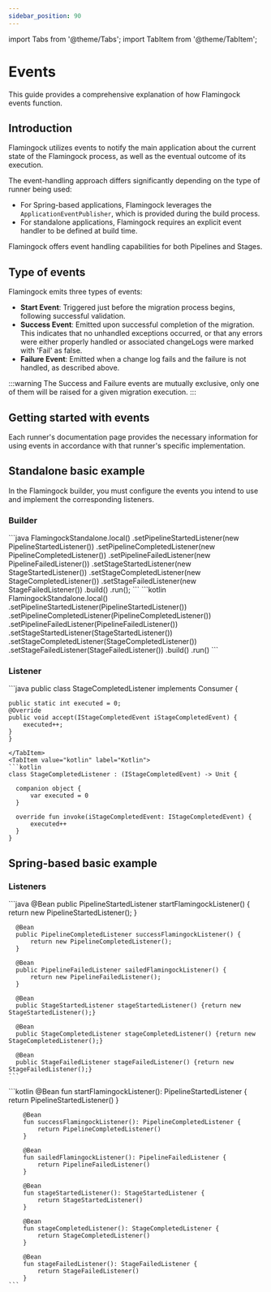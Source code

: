 ```yaml
---
sidebar_position: 90
---
```


import Tabs from '@theme/Tabs';
import TabItem from '@theme/TabItem';

# Events

This guide provides a comprehensive explanation of how Flamingock events function.

## Introduction

Flamingock utilizes events to notify the main application about the current state of the Flamingock process, as well as the eventual outcome of its execution.

The event-handling approach differs significantly depending on the type of runner being used:

- For Spring-based applications, Flamingock leverages the ```ApplicationEventPublisher```, which is provided during the build process.
- For standalone applications, Flamingock requires an explicit event handler to be defined at build time.

Flamingock offers event handling capabilities for both Pipelines and Stages.

## Type of events

Flamingock emits three types of events:

- **Start Event**: Triggered just before the migration process begins, following successful validation.
- **Success Event**: Emitted upon successful completion of the migration. This indicates that no unhandled exceptions occurred, or that any errors were either properly handled or associated changeLogs were marked with 'Fail' as false.
- **Failure Event**: Emitted when a change log fails and the failure is not handled, as described above.

:::warning
The Success and Failure events are mutually exclusive, only one of them will be raised for a given migration execution.
:::

## Getting started with events

Each runner's documentation page provides the necessary information for using events in accordance with that runner's specific implementation.

## Standalone basic example

In the Flamingock builder, you must configure the events you intend to use and implement the corresponding listeners.

### Builder

<Tabs groupId="languages">
  <TabItem value="java" label="Java" default>
  ```java
      FlamingockStandalone.local()
          .setPipelineStartedListener(new PipelineStartedListener())
          .setPipelineCompletedListener(new PipelineCompletedListener())
          .setPipelineFailedListener(new PipelineFailedListener())
          .setStageStartedListener(new StageStartedListener())
          .setStageCompletedListener(new StageCompletedListener())
          .setStageFailedListener(new StageFailedListener())
          .build()
          .run();
  ```
  </TabItem>
  <TabItem value="kotlin" label="Kotlin">
  ```kotlin
      FlamingockStandalone.local()
          .setPipelineStartedListener(PipelineStartedListener())
          .setPipelineCompletedListener(PipelineCompletedListener())
          .setPipelineFailedListener(PipelineFailedListener())
          .setStageStartedListener(StageStartedListener())
          .setStageCompletedListener(StageCompletedListener())
          .setStageFailedListener(StageFailedListener())
          .build()
          .run()
  ```
  </TabItem>
</Tabs>
  
### Listener

<Tabs groupId="languages">
  <TabItem value="java" label="Java" default>
  ```java
    public class StageCompletedListener implements Consumer<IStageCompletedEvent> {

    public static int executed = 0;
    @Override
    public void accept(IStageCompletedEvent iStageCompletedEvent) {
        executed++;
    }
    }
  ```
  </TabItem>
  <TabItem value="kotlin" label="Kotlin">
  ```kotlin
class StageCompletedListener : (IStageCompletedEvent) -> Unit {

    companion object {
        var executed = 0
    }

    override fun invoke(iStageCompletedEvent: IStageCompletedEvent) {
        executed++
    }
}
  ```
  </TabItem>
</Tabs>

## Spring-based basic example

### Listeners

<Tabs groupId="languages">
  <TabItem value="java" label="Java" default>
    ```java
      @Bean
      public PipelineStartedListener startFlamingockListener() {
          return new PipelineStartedListener();
      }

      @Bean
      public PipelineCompletedListener successFlamingockListener() {
          return new PipelineCompletedListener();
      }

      @Bean
      public PipelineFailedListener sailedFlamingockListener() {
          return new PipelineFailedListener();
      }

      @Bean
      public StageStartedListener stageStartedListener() {return new StageStartedListener();}

      @Bean
      public StageCompletedListener stageCompletedListener() {return new StageCompletedListener();}

      @Bean
      public StageFailedListener stageFailedListener() {return new StageFailedListener();}
    ```
  </TabItem>
  <TabItem value="kotlin" label="Kotlin" default>
    ```kotlin
        @Bean
        fun startFlamingockListener(): PipelineStartedListener {
            return PipelineStartedListener()
        }

        @Bean
        fun successFlamingockListener(): PipelineCompletedListener {
            return PipelineCompletedListener()
        }

        @Bean
        fun sailedFlamingockListener(): PipelineFailedListener {
            return PipelineFailedListener()
        }

        @Bean
        fun stageStartedListener(): StageStartedListener {
            return StageStartedListener()
        }

        @Bean
        fun stageCompletedListener(): StageCompletedListener {
            return StageCompletedListener()
        }

        @Bean
        fun stageFailedListener(): StageFailedListener {
            return StageFailedListener()
        }
    ```
  </TabItem>
</Tabs>

